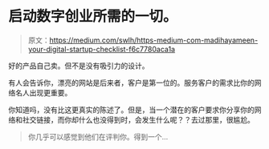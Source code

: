 # 启动数字创业所需的一切。

> 原文：<https://medium.com/swlh/https-medium-com-madihayameen-your-digital-startup-checklist-f6c7780aca1a>

好的产品自己卖。但不是没有吸引力的设计。

有人会告诉你，漂亮的网站是后来者，客户是第一位的。服务客户的需求比你的网络名人出现更重要。

你知道吗，没有比这更真实的陈述了。但是，当一个潜在的客户要求你分享你的网络和社交链接，而你却什么也没得到时，会发生什么呢？？去过那里，很尴尬。

> 你几乎可以感觉到他们在评判你。得到一个…